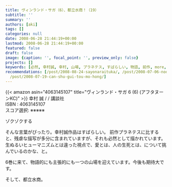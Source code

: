 ```yaml
---
title: ヴィンランド・サガ（6）、都立水商！（19）
subtitle: ''
summary: ''
authors: [aki]
tags: []
categories: null
date: 2008-06-28 21:44:19+00:00
lastmod: 2008-06-28 21:44:19+00:00
featured: false
draft: false
image: {caption: '', focal_point: '', preview_only: false}
projects: []
keywords: [必然, 幸村誠, 幸村, 山場, プラネテス, すばらしい, 物語, 前作, more, 描写]
recommendations: [/post/2008-08-24-sayonaraituka/, /post/2008-07-06-nodamekantabire18-20/,
  /post/2008-07-19-can-shu-gui-tou-mo-hong/]
---
```

{{< amazon asin="4063145107" title="ヴィンランド・サガ 6 (6) (アフタヌーンKC)" >}}
幸村 誠 / / 講談社  
ISBN : 4063145107  
スコア選択: ※※※※※  

ゾクゾクする

そんな言葉がぴったり。幸村誠作品はすばらしい。
前作プラネテスに比すると、残虐な描写が多分に含まれていますが、それも必然として描かれています。
生ぬるいヒューマニズムとは違った視点で、愛とは、人の生死とは、について挑んでいるのかな、と。

6巻に来て、物語的にも主張的にも一つの山場を迎えています。今後も期待大です。

そして、都立水商。
